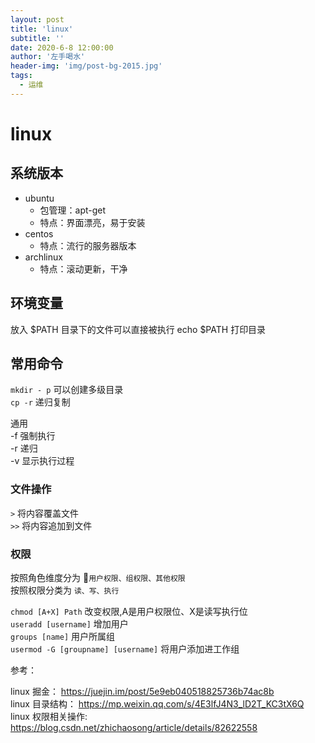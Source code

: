 ```yaml
---
layout: post
title: 'linux'
subtitle: ''
date: 2020-6-8 12:00:00
author: '左手喝水'
header-img: 'img/post-bg-2015.jpg'
tags:
  - 运维
---
```


# linux

## 系统版本

- ubuntu
  - 包管理：apt-get
  - 特点：界面漂亮，易于安装
- centos
  - 特点：流行的服务器版本
- archlinux
  - 特点：滚动更新，干净

## 环境变量

放入 $PATH 目录下的文件可以直接被执行
echo $PATH 打印目录

## 常用命令

`mkdir - p` 可以创建多级目录  
`cp -r` 递归复制

通用  
-f 强制执行  
-r 递归  
-v 显示执行过程

### 文件操作

`>`  将内容覆盖文件  
`>>`  将内容追加到文件

### 权限

按照角色维度分为 `用户权限、组权限、其他权限`  
按照权限分类为 `读、写、执行`

`chmod [A+X] Path` 改变权限,A是用户权限位、X是读写执行位  
`useradd [username]` 增加用户  
`groups [name]` 用户所属组  
`usermod -G [groupname] [username]` 将用户添加进工作组  

参考：

linux 掘金： <https://juejin.im/post/5e9eb040518825736b74ac8b>   
linux 目录结构： <https://mp.weixin.qq.com/s/4E3lfJ4N3_lD2T_KC3tX6Q>  
linux 权限相关操作: <https://blog.csdn.net/zhichaosong/article/details/82622558>
